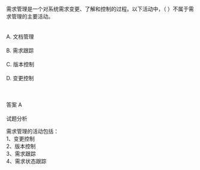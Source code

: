 <div class="detail lh2"><div>
需求管理是一个对系统需求变更、了解和控制的过程。以下活动中，（  ）不属于需求管理的主要活动。</div><br/><br/>A. 文档管理<br/><br/>B. 需求跟踪<br/><br/>C. 版本控制<br/><br/>D. 变更控制<br/><br/><br/><br/>答案 A<br/><br/>试题分析<br/><p>需求管理的活动包括：<br/>
1、变更控制<br/>
2、版本控制<br/>
3、需求跟踪<br/>
4、需求状态跟踪<br/></p></div>